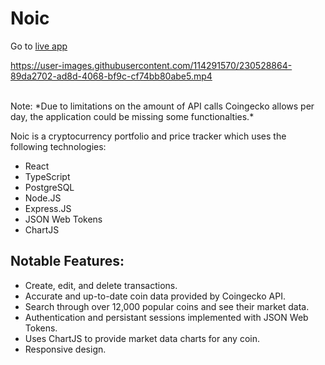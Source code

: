 # Noic
Go to [live app](https://noic-matthew-08.vercel.app/)

https://user-images.githubusercontent.com/114291570/230528864-89da2702-ad8d-4068-bf9c-cf74bb80abe5.mp4

<br>
Note:  *Due to limitations on the amount of API calls Coingecko allows per day, the application could be missing some functionalties.*


Noic is a cryptocurrency portfolio and price tracker which uses the following technologies:

- React
- TypeScript
- PostgreSQL
- Node.JS
- Express.JS
- JSON Web Tokens
- ChartJS

## Notable Features:

- Create, edit, and delete transactions.
- Accurate and up-to-date coin data provided by Coingecko API.
- Search through over 12,000 popular coins and see their market data.
- Authentication and persistant sessions implemented with JSON Web Tokens.
- Uses ChartJS to provide market data charts for any coin.
- Responsive design.
